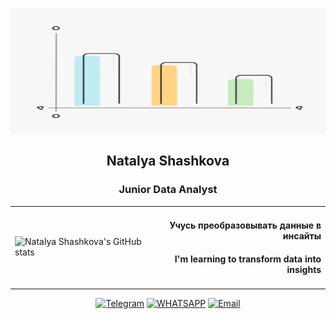 <p align="center">
  <img width="600" height="200" src="https://github.com/NatalyaShashkova/NatalyaShashkova/blob/main/gif/2D%20Graph.gif"  alt="animated" />
</p>

## <p align="center">Natalya Shashkova</p>
### <p align="center">Junior Data Analyst</p>

<table align="center">
  <tr>
    <td align="left">
      <img width="350" height="100" src="https://github-readme-stats.vercel.app/api?username=NatalyaShashkova&show_icons=true&theme=radical&title_color=ff69b4&icon_color=ffff00&text_color=ffffff&bg_color=4b0082" alt="Natalya Shashkova's GitHub stats" />
    </td>
    <td align="right">
      <h4>Учусь преобразовывать данные в инсайты</h4>
      <h4>I'm learning to transform data into insights</h4>
    </td>
  </tr>
</table>
<div align="center">

  <a href="">[![Telegram](https://img.shields.io/badge/-Telegram-27A7E7?style=for-the-badge&logo=telegram)](https://t.me/NatalyaShaskova)</a>
  <a href="">[![WHATSAPP](https://img.shields.io/badge/-WHATSAPP-28D146?style=for-the-badge&logo=whatsapp&logoColor=FFFFFF)](https://wa.me/9215815503)</a>
<a href="mailto:9215815503sh@gmail.com">
  <img src="https://img.shields.io/badge/-Email-27A7E7?style=for-the-badge&logo=email" alt="Email">
</a>

</div>
